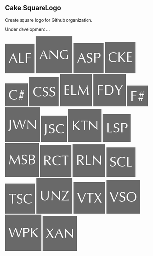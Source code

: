 ﻿
## Cake.SquareLogo

Create square logo for Github organization.

Under development ...

![](Screen/alfresco.png)
![](Screen/angular.png)
![](Screen/asp.png)
![](Screen/cake.png)
![](Screen/csharp.png)
![](Screen/css.png)
![](Screen/elm.png)
![](Screen/fody.png)
![](Screen/fsharp.png)
![](Screen/jannine.png)
![](Screen/javascript.png)
![](Screen/kotlin.png)
![](Screen/lisp.png)
![](Screen/msbuild.png)
![](Screen/react.png)
![](Screen/roslyn.png)
![](Screen/scala.png)
![](Screen/typescript.png)
![](Screen/uncategorize.png)
![](Screen/vertx.png)
![](Screen/visual-studio.png)
![](Screen/webpack.png)
![](Screen/xamarin.png)
